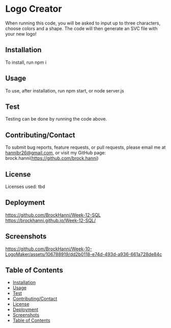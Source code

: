 # Logo Creator

When running this code, you will be asked to input up to three characters, choose colors and a shape. The code will then generate an SVC file with your new logo!

## Installation

To install, run npm i

## Usage

To use, after installation, run npm start, or node server.js

## Test

Testing can be done by running the code above.

## Contributing/Contact

To submit bug reports, feature requests, or pull requests, please email me at hannibr26@gmail.com, or visit my GitHub page: brock.hanni(https://github.com/brock.hanni)

## License

Licenses used: tbd

## Deployment

https://github.com/BrockHanni/Week-12-SQL
https://brockhanni.github.io/Week-12-SQL/

## Screenshots



https://github.com/BrockHanni/Week-10-LogoMaker/assets/106788919/dd2b0118-e74d-493d-a936-661a728de84c



## Table of Contents
- [Installation](#installation)
- [Usage](#usage)
- [Test](#test)
- [Contributing/Contact](#contributing/Contact)
- [License](#license)
- [Deployment](#deployment)
- [Screenshots](#screenshots)
- [Table of Contents](#table-of-contents)
